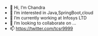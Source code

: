 - 👋 Hi, I’m Chandra
- 👀 I’m interested in Java,SpringBoot,cloud
- 🌱 I’m currently working at Infosys LTD
- 💞️ I’m looking to collaborate on ...
- 📫 https://twitter.com/tcsr9999

